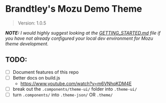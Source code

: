 
# Brandtley's Mozu Demo Theme

> Version: 1.0.5

_**NOTE:** I would highly suggest looking at the [GETTING_STARTED.md](/GETTING_STARTED.md) file if you have not already configured your local dev environment for Mozu theme development._


## TODO:

- [ ] Document features of this repo
- [ ] Better docs on build.js
    - https://www.youtube.com/watch?v=m6VNhqKDM4E
- [ ] break out the `.components/theme-ui/` folder into `.theme-ui/`
- [ ] turn `.components/` into `.theme-json/` OR `.theme/`
